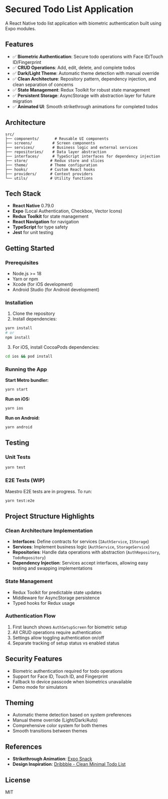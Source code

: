 # Secured Todo List Application

A React Native todo list application with biometric authentication built using Expo modules.

## Features

- ✅ **Biometric Authentication**: Secure todo operations with Face ID/Touch ID/Fingerprint
- ✅ **CRUD Operations**: Add, edit, delete, and complete todos
- ✅ **Dark/Light Theme**: Automatic theme detection with manual override
- ✅ **Clean Architecture**: Repository pattern, dependency injection, and clean separation of concerns
- ✅ **State Management**: Redux Toolkit for robust state management
- ✅ **Persistent Storage**: AsyncStorage with abstraction layer for future migration
- ✅ **Animated UI**: Smooth strikethrough animations for completed todos

## Architecture

```
src/
├── components/       # Reusable UI components
├── screens/         # Screen components
├── services/        # Business logic and external services
├── repositories/    # Data layer abstraction
├── interfaces/      # TypeScript interfaces for dependency injection
├── store/          # Redux store and slices
├── theme/          # Theme configuration
├── hooks/          # Custom React hooks
├── providers/      # Context providers
└── utils/          # Utility functions
```

## Tech Stack

- **React Native** 0.79.0
- **Expo** (Local Authentication, Checkbox, Vector Icons)
- **Redux Toolkit** for state management
- **React Navigation** for navigation
- **TypeScript** for type safety
- **Jest** for unit testing

## Getting Started

### Prerequisites

- Node.js >= 18
- Yarn or npm
- Xcode (for iOS development)
- Android Studio (for Android development)

### Installation

1. Clone the repository
2. Install dependencies:
```bash
yarn install
# or
npm install
```

3. For iOS, install CocoaPods dependencies:
```bash
cd ios && pod install
```

### Running the App

**Start Metro bundler:**
```bash
yarn start
```

**Run on iOS:**
```bash
yarn ios
```

**Run on Android:**
```bash
yarn android
```

## Testing

### Unit Tests
```bash
yarn test
```

### E2E Tests (WIP)
Maestro E2E tests are in progress. To run:
```bash
yarn test:e2e
```

## Project Structure Highlights

### Clean Architecture Implementation

- **Interfaces**: Define contracts for services (`IAuthService`, `IStorage`)
- **Services**: Implement business logic (`AuthService`, `StorageService`)
- **Repositories**: Handle data operations with abstraction (`AuthRepository`, `TodoRepository`)
- **Dependency Injection**: Services accept interfaces, allowing easy testing and swapping implementations

### State Management

- Redux Toolkit for predictable state updates
- Middleware for AsyncStorage persistence
- Typed hooks for Redux usage

### Authentication Flow

1. First launch shows `AuthSetupScreen` for biometric setup
2. All CRUD operations require authentication
3. Settings allow toggling authentication on/off
4. Separate tracking of setup status vs enabled status

## Security Features

- Biometric authentication required for todo operations
- Support for Face ID, Touch ID, and Fingerprint
- Fallback to device passcode when biometrics unavailable
- Demo mode for simulators

## Theming

- Automatic theme detection based on system preferences
- Manual theme override (Light/Dark/Auto)
- Comprehensive color system for both themes
- Smooth transitions between themes

## References

- **Strikethrough Animation**: [Expo Snack](https://snack.expo.dev/l9n-DBTtC)
- **Design Inspiration**: [Dribbble - Clean Minimal Todo List](https://dribbble.com/shots/24425951-Clean-Minimal-Todo-List-Design)

## License

MIT